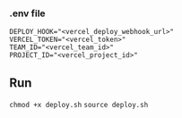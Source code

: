 ### .env file

```
DEPLOY_HOOK="<vercel_deploy_webhook_url>"
VERCEL_TOKEN="<vercel_token>"
TEAM_ID="<vercel_team_id>"
PROJECT_ID="<vercel_project_id>"
```

## Run

`chmod +x deploy.sh`
`source deploy.sh`